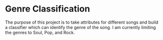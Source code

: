 # Genre Classification
 
The purpose of this project is to take attributes for different songs and build a classifier which can identify the genre of the song. I am currently limiting the genres to Soul, Pop, and Rock.
